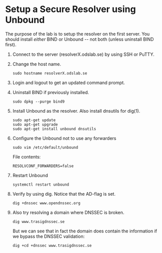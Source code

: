 # Setup a Secure Resolver using Unbound

The purpose of the lab is to setup the resolver on the first server. You should install *either* BIND or Unbound -- not both (unless uninstall BIND first).

1.  Connect to the server (resolverX.odslab.se) by using SSH or PuTTY.
2.  Change the host name.

        sudo hostname resolverX.odslab.se

3.  Login and logout to get an updated command prompt.
4.  Uninstall BIND if previously installed.

        sudo dpkg --purge bind9

5.  Install Unbound as the resolver. Also install dnsutils for dig(1).

        sudo apt-get update
        sudo apt-get upgrade
        sudo apt-get install unbound dnsutils

6.  Configure the Unbound not to use any forwarders

        sudo vim /etc/default/unbound

    File contents:

        RESOLVCONF_FORWARDERS=false

7.  Restart Unbound

        systemctl restart unbound

8.  Verify by using dig. Notice that the AD-flag is set.

        dig +dnssec www.opendnssec.org

9.  Also try resolving a domain where DNSSEC is broken.

        dig www.trasigdnssec.se

    But we can see that in fact the domain does contain the information
    if we bypass the DNSSEC validation:

        dig +cd +dnssec www.trasigdnssec.se
